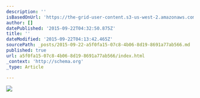 ```yaml
---
description: ''
isBasedOnUrl: 'https://the-grid-user-content.s3-us-west-2.amazonaws.com/10b7fe2a-f258-46dc-b93f-1c1a8ae178bc.png'
author: []
datePublished: '2015-09-22T04:32:50.875Z'
title: ''
dateModified: '2015-09-22T04:13:42.465Z'
sourcePath: _posts/2015-09-22-a5f0fa15-07c8-4b06-8d19-8691a77ab566.md
published: true
url: a5f0fa15-07c8-4b06-8d19-8691a77ab566/index.html
_context: 'http://schema.org'
_type: Article

---
```

![](https://the-grid-user-content.s3-us-west-2.amazonaws.com/10b7fe2a-f258-46dc-b93f-1c1a8ae178bc.png)